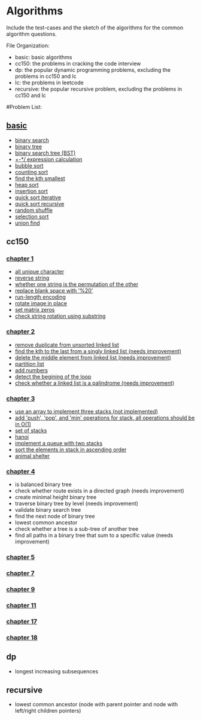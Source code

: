 Algorithms
=========

Include the test-cases and the sketch of the algorithms for the common algorithm questions.

File Organization:

* basic: basic algorithms
* cc150: the problems in cracking the code interview
* dp: the popular dynamic programming problems, excluding the problems in cc150 and lc
* lc: the problems in leetcode
* recursive: the popular recursive problem, excluding the problems in cc150 and lc

#Problem List: 
## [basic](https://github.com/yxjiang/algorithms/blob/master/src/main/java/algorithm/basic)
* [binary search](https://github.com/yxjiang/algorithms/blob/master/src/main/java/algorithm/basic/BinarySearch.java)
* [binary tree](https://github.com/yxjiang/algorithms/blob/master/src/main/java/algorithm/basic/BinaryTree.java)
* [binary search tree (BST)](https://github.com/yxjiang/algorithms/blob/master/src/main/java/algorithm/basic/BST.java)
* [+-*/ expression calculation](https://github.com/yxjiang/algorithms/blob/master/src/main/java/algorithm/basic/ExpressionCalculate.java)
* [bubble sort](https://github.com/yxjiang/algorithms/blob/master/src/main/java/algorithm/basic/BubbleSort.java)
* [counting sort](https://github.com/yxjiang/algorithms/blob/master/src/main/java/algorithm/basic/CountingSort.java)
* [find the kth smallest](https://github.com/yxjiang/algorithms/blob/master/src/main/java/algorithm/basic/FindKth.java)
* [heap sort](https://github.com/yxjiang/algorithms/blob/master/src/main/java/algorithm/basic/HeapSort.java)
* [insertion sort](https://github.com/yxjiang/algorithms/blob/master/src/main/java/algorithm/basic/InsertionSort.java)
* [quick sort iterative](https://github.com/yxjiang/algorithms/blob/master/src/main/java/algorithm/basic/QuickSortIterative.java)
* [quick sort recursive](https://github.com/yxjiang/algorithms/blob/master/src/main/java/algorithm/basic/QuickSortRecursive.java)
* [random shuffle](https://github.com/yxjiang/algorithms/blob/master/src/main/java/algorithm/basic/RandomShuffle.java)
* [selection sort](https://github.com/yxjiang/algorithms/blob/master/src/main/java/algorithm/basic/SelectionSort.java)
* [union find](https://github.com/yxjiang/algorithms/blob/master/src/main/java/algorithm/basic/UnionFind.java)

## cc150
### [chapter 1](https://github.com/yxjiang/algorithms/blob/master/src/main/java/algorithm/cc150/chapter1)
* [all unique character](https://github.com/yxjiang/algorithms/blob/master/src/main/java/algorithm/cc150/chapter1/Question1.java)
* [reverse string](https://github.com/yxjiang/algorithms/blob/master/src/main/java/algorithm/cc150/chapter1/Question2.java)
* [whether one string is the permutation of the other](https://github.com/yxjiang/algorithms/blob/master/src/main/java/algorithm/cc150/chapter1/Question3.java)
* [replace blank space with '%20'](https://github.com/yxjiang/algorithms/blob/master/src/main/java/algorithm/cc150/chapter1/Question4.java)
* [run-length encoding](https://github.com/yxjiang/algorithms/blob/master/src/main/java/algorithm/cc150/chapter1/Question5.java)
* [rotate image in place](https://github.com/yxjiang/algorithms/blob/master/src/main/java/algorithm/cc150/chapter1/Question6.java)
* [set matrix zeros](https://github.com/yxjiang/algorithms/blob/master/src/main/java/algorithm/cc150/chapter1/Question7.java)
* [check string rotation using substring](https://github.com/yxjiang/algorithms/blob/master/src/main/java/algorithm/cc150/chapter1/Question8.java)

### [chapter 2](https://github.com/yxjiang/algorithms/blob/master/src/main/java/algorithm/cc150/chapter2)
* [remove duplicate from unsorted linked list](https://github.com/yxjiang/algorithms/blob/master/src/main/java/algorithm/cc150/chapter2/Question1.java)
* [find the kth to the last from a singly linked list (needs improvement)](https://github.com/yxjiang/algorithms/blob/master/src/main/java/algorithm/cc150/chapter2/Question2.java)
* [delete the middle element from linked list (needs improvement)](https://github.com/yxjiang/algorithms/blob/master/src/main/java/algorithm/cc150/chapter2/Question3.java)
* [partition list](https://github.com/yxjiang/algorithms/blob/master/src/main/java/algorithm/cc150/chapter2/Question4.java)
* [add numbers](https://github.com/yxjiang/algorithms/blob/master/src/main/java/algorithm/cc150/chapter2/Question5.java)
* [detect the begining of the loop](https://github.com/yxjiang/algorithms/blob/master/src/main/java/algorithm/cc150/chapter2/Question6.java)
* [check whether a linked list is a palindrome (needs improvement)](https://github.com/yxjiang/algorithms/blob/master/src/main/java/algorithm/cc150/chapter2/Question7.java)

### [chapter 3](https://github.com/yxjiang/algorithms/blob/master/src/main/java/algorithm/cc150/chapter3)
* [use an array to implement three stacks (not implemented)](https://github.com/yxjiang/algorithms/blob/master/src/main/java/algorithm/cc150/chapter3/Question1.java)
* [add 'push', 'pop', and 'min' operations for stack, all operations should be in O(1)](https://github.com/yxjiang/algorithms/blob/master/src/main/java/algorithm/cc150/chapter3/Question2.java)
* [set of stacks](https://github.com/yxjiang/algorithms/blob/master/src/main/java/algorithm/cc150/chapter3/Question3.java)
* [hanoi](https://github.com/yxjiang/algorithms/blob/master/src/main/java/algorithm/cc150/chapter3/Question4.java)
* [implement a queue with two stacks](https://github.com/yxjiang/algorithms/blob/master/src/main/java/algorithm/cc150/chapter3/Question5.java)
* [sort the elements in stack in ascending order](https://github.com/yxjiang/algorithms/blob/master/src/main/java/algorithm/cc150/chapter3/Question6.java)
* [animal shelter](https://github.com/yxjiang/algorithms/blob/master/src/main/java/algorithm/cc150/chapter3/Question7.java)

### [chapter 4](https://github.com/yxjiang/algorithms/blob/master/src/main/java/algorithm/cc150/chapter4)
* is balanced binary tree
* check whether route exists in a directed graph (needs improvement)
* create minimal height binary tree
* traverse binary tree by level (needs improvement)
* validate binary search tree
* find the next node of binary tree
* lowest common ancestor
* check whether a tree is a sub-tree of another tree
* find all paths in a binary tree that sum to a specific value (needs improvement)

### [chapter 5](https://github.com/yxjiang/algorithms/blob/master/src/main/java/algorithm/cc150/chapter5)

### [chapter 7](https://github.com/yxjiang/algorithms/blob/master/src/main/java/algorithm/cc150/chapter7)

### [chapter 9](https://github.com/yxjiang/algorithms/blob/master/src/main/java/algorithm/cc150/chapter9)

### [chapter 11](https://github.com/yxjiang/algorithms/blob/master/src/main/java/algorithm/cc150/chapter11)

### [chapter 17](https://github.com/yxjiang/algorithms/blob/master/src/main/java/algorithm/cc150/chapter17)

### [chapter 18](https://github.com/yxjiang/algorithms/blob/master/src/main/java/algorithm/cc150/chapter18)

## dp
* longest increasing subsequences

## recursive
* lowest common ancestor (node with parent pointer and node with left/right children pointers)
